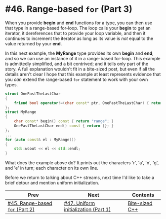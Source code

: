 # #46. Range-based `for` (Part 3)

When you provide **begin** and **end** functions for a type, you can then use that type in a range-based for-loop. The loop calls your **begin** to get an iterator, it dereferences that to provide your loop variable, and then it continues to increment the iterator as long as its value is *not* equal to the value returned by your **end**.

In this next example, the **MyRange** type provides its own **begin** and **end**; and so we can use an instance of it in a range-based for-loop. This example is admittedly simplified, and a bit contrived; and it tells only part of the story. A full explanation wouldn't fit in a bite-sized post, but even if all the details aren't clear I hope that this example at least represents evidence that you *can* extend the range-based `for` statement to work with your own types.

```cpp
struct OnePastTheLastChar
{
    friend bool operator!=(char const* ptr, OnePastTheLastChar) { return *ptr; }
};
struct MyRange
{
    char const* begin() const { return "range"; }
    OnePastTheLastChar end() const { return {}; }
};
...
for (auto const& el : MyRange())
{
    std::wcout << el << std::endl;
}
```

What does the example above do? It prints out the characters 'r', 'a', 'n', 'g', and 'e' in turn; each character on its own line.

Before we return to talking about C++ streams, next time I'd like to take a brief detour and mention uniform initialization.

|Prev|Next|Contents|
|-|-|-|
|[#45. Range-based `for` (Part 2)](045.md)|[#47. Uniform initialization (Part 1)](047.md)|[Bite-sized C++](../README.md)|
